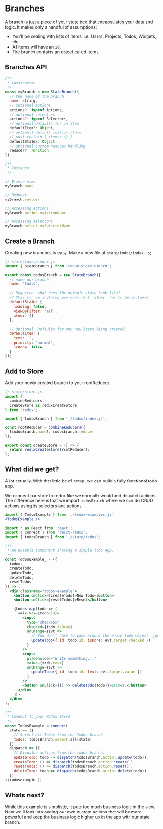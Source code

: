 # Branches

A branch is just a piece of your state tree that encapsulates your data and logic. It makes only a handful of assumptions:

- You'll be dealing with lists of items. i.e. Users, Projects, Todos, Widgets, etc.
- All items will have an `id`.
- The branch contains an object called items.

## Branches API
```js
/**
 * Constructor
 */
const myBranch = new StateBranch({
  // the name of the branch
  name: string,
  // optional actions
  actions?: typeof Actions,
  // optional selectors
  actions?: typeof Selectors,
  // optional defaults for an item
  defaultItem?: Object,
  // optional default initial state
  // must contain { items: {} }
  defaultState?: Object,
  // optional custom reducer handling
  reducer?: Function
})

/**
 * Instance
 */

// Branch name
myBranch.name

// Reducer
myBranch.reducer

// Accessing actions
myBranch.action.myActionName

// Accessing selectors
myBranch.select.mySelectorName
```

## Create a Branch
Creating new branches is easy.
Make a new file at `state/todos/index.js`;
```js
// state/todos/index.js
import { StateBranch } from 'redux-state-branch';

export const todosBranch = new StateBranch({
  // name our branch
  name: 'todos',
  
  // Required. what does the default state look like? 
  // This can be anything you want, but `items` has to be included.
  defaultState: {
    loading: false,
    viewByFilter: 'all',
    items: {}
  },
  
  // Optional. Defaults for any new items being created.
  defaultItem: {
    text: '',
    priority: 'normal',
    isDone: false
  }
});
```

## Add to Store
Add your newly created branch to your rootReducer.

```js
// state/store.js
import {
  combineReducers,
  createStore as reduxCreateStore
} from 'redux';

import { todosBranch } from './todos/index.js';

const rootReducer = combineReducers({
  [todosBranch.name]: todosBranch.reducer
});

export const createStore = () => {
  return reduxCreateStore(rootReducer);
};
```

## What did we get?
A lot actually. With that little bit of setup, we can build a fully functional todo app.

We connect our store to redux like we normally would and dispatch actions. The difference here is that we import `todosBranch` where we can do CRUD actions using its selectors and actions.

```jsx renderOnly
import { TodosExample } from './todos-examples.js'
<TodosExample />
```

```jsx
import * as React from 'react';
import { connect } from 'react-redux';
import { todosBranch } from './state/todos';

/**
 * An example component showing a simple todo App.
 */
const TodosExample_ = ({
  todos,
  createTodo,
  updateTodo,
  deleteTodo,
  resetTodos
}) => (
  <div className="todos-example">
    <button onClick={createTodo}>New Todo</button>
    <button onClick={resetTodos}>Reset</button>

    {todos.map(todo => (
      <div key={todo.id}>
        <input
          type="checkbox"
          checked={todo.isDone}
          onChange={evt =>
            // You don't have to pass around the whole todo object, just the things you want to update and the ID.
            updateTodo({ id: todo.id, isDone: evt.target.checked })
          }
        />
        <input
          placeholder="Write something..."
          value={todo.text}
          onChange={evt =>
            updateTodo({ id: todo.id, text: evt.target.value })
          }
        />
        <button onClick={() => deleteTodo(todo)}>&times;</button>
      </div>
    ))}
  </div>
);

/**
 * Connect to your Redux Store
 */
const TodosExample = connect(
  state => ({
    // Select all Todos from the Todos branch
    todos: todosBranch.select.all(state)
  }),
  dispatch => ({
    // Dispatch actions from the todos branch.
    updateTodo: todo => dispatch(todosBranch.action.update(todo)),
    createTodo: () => dispatch(todosBranch.action.create()),
    resetTodos: () => dispatch(todosBranch.action.reset()),
    deleteTodo: todo => dispatch(todosBranch.action.delete(todo))
  })
)(TodosExample_);
```

## Whats next?
While this example is simplistic, it puts too much business logic in the view. Next we'll look into adding our own custom actions that will be more powerful and keep the business logic higher up in the app with our state branch.